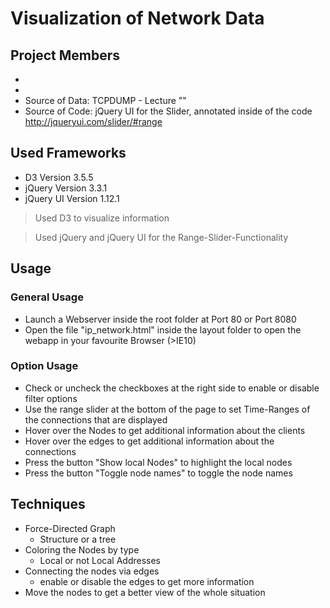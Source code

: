 # Visualization of Network Data

## Project Members
- <Member1>
- <Member2>
- Source of Data: TCPDUMP - Lecture "<Lecturename>"
- Source of Code: jQuery UI for the Slider, annotated inside of the code http://jqueryui.com/slider/#range

## Used Frameworks
- D3 Version 3.5.5
- jQuery Version 3.3.1
- jQuery UI Version 1.12.1

> Used D3 to visualize information

> Used jQuery and jQuery UI for the Range-Slider-Functionality

## Usage
### General Usage
- Launch a Webserver inside the root folder at Port 80 or Port 8080
- Open the file "ip_network.html" inside the layout folder to open the webapp in your favourite Browser (>IE10)

### Option Usage
- Check or uncheck the checkboxes at the right side to enable or disable filter options
- Use the range slider at the bottom of the page to set Time-Ranges of the connections that are displayed
- Hover over the Nodes to get additional information about the clients
- Hover over the edges to get additional information about the connections
- Press the button "Show local Nodes" to highlight the local nodes
- Press the button "Toggle node names" to toggle the node names

## Techniques
- Force-Directed Graph
  - Structure or a tree
- Coloring the Nodes by type
  - Local or not Local Addresses
- Connecting the nodes via edges
  - enable or disable the edges to get more information
- Move the nodes to get a better view of the whole situation